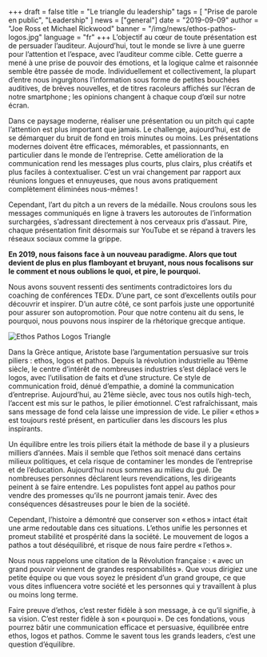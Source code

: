 +++
draft = false
title = "Le triangle du leadership"
tags = [ "Prise de parole en public", "Leadership" ]
news = ["general"]
date = "2019-09-09"
author = "Joe Ross et Michael Rickwood"
banner = "/img/news/ethos-pathos-logos.jpg"
language = "fr"
+++
L’objectif au cœur de toute présentation est de persuader l’auditeur. Aujourd’hui, tout le monde se livre à une guerre pour l’attention et l’espace, avec l’auditeur comme cible. Cette guerre a mené à une prise de pouvoir des émotions, et la logique calme et raisonnée semble être passée de mode. Individuellement et collectivement, la plupart d’entre nous ingurgitons l’information sous forme de petites bouchées auditives, de brèves nouvelles, et de titres racoleurs affichés sur l’écran de notre smartphone ; les opinions changent à chaque coup d’œil sur notre écran.

Dans ce paysage moderne, réaliser une présentation ou un pitch qui capte l’attention est plus important que jamais. Le challenge, aujourd’hui, est de se démarquer du bruit de fond en trois minutes ou moins. Les présentations modernes doivent être efficaces, mémorables, et passionnants, en particulier dans le monde de l’entreprise. Cette amélioration de la communication rend les messages plus courts, plus clairs, plus créatifs et plus faciles à contextualiser. C’est un vrai changement par rapport aux réunions longues et ennuyeuses, que nous avons pratiquement complètement éliminées nous-mêmes !

Cependant, l’art du pitch a un revers de la médaille. Nous croulons sous les messages communiqués en ligne à travers les autoroutes de l’information surchargées, s’adressant directement à nos cerveaux pris d’assaut. Pire, chaque présentation finit désormais sur YouTube et se répand à travers les réseaux sociaux comme la grippe.

**En 2019, nous faisons face à un nouveau paradigme. Alors que tout devient de plus en plus flamboyant et bruyant, nous nous focalisons sur le comment et nous oublions le quoi, et pire, le pourquoi.**

Nous avons souvent ressenti des sentiments contradictoires lors du coaching de conférences TEDx. D’une part, ce sont d’excellents outils pour découvrir et inspirer. D’un autre côté, ce sont parfois juste une opportunité pour assurer son autopromotion. Pour que notre contenu ait du sens, le pourquoi, nous pouvons nous inspirer de la rhétorique grecque antique.

![Ethos Pathos Logos Triangle](/img/news/ethos-pathos-logos.jpg)

Dans la Grèce antique, Aristote base l’argumentation persuasive sur trois piliers : ethos, logos et pathos. Depuis la révolution industrielle au 19ème siècle, le centre d’intérêt de nombreuses industries s’est déplacé vers le logos, avec l’utilisation de faits et d’une structure. Ce style de communication froid, dénué d’empathie, a dominé la communication d’entreprise. Aujourd’hui, au 21ème siècle, avec tous nos outils high-tech, l’accent est mis sur le pathos, le pilier émotionnel. C’est rafraîchissant, mais sans message de fond cela laisse une impression de vide. Le pilier « ethos » est toujours resté présent, en particulier dans les discours les plus inspirants.

Un équilibre entre les trois piliers était la méthode de base il y a plusieurs milliers d’années. Mais il semble que l’ethos soit menacé dans certains milieux politiques, et cela risque de contaminer les mondes de l’entreprise et de l’éducation. Aujourd’hui nous sommes au milieu du gué. De nombreuses personnes déclarent leurs revendications, les dirigeants peinent à se faire entendre. Les populistes font appel au pathos pour vendre des promesses qu’ils ne pourront jamais tenir. Avec des conséquences désastreuses pour le bien de la société.

Cependant, l’histoire a démontré que conserver son « ethos » intact était une arme redoutable dans ces situations. L’ethos unifie les personnes et promeut stabilité et prospérité dans la société. Le mouvement de logos a pathos a tout déséquilibré, et risque de nous faire perdre « l’ethos ».

Nous nous rappelons une citation de la Révolution française : « avec un grand pouvoir viennent de grandes responsabilités ». Que vous dirigiez une petite équipe ou que vous soyez le président d’un grand groupe, ce que vous dites influencera votre société et les personnes qui y travaillent à plus ou moins long terme.

Faire preuve d’ethos, c’est rester fidèle à son message, à ce qu’il signifie, à sa vision. C’est rester fidèle à son « pourquoi ». De ces fondations, vous pourrez bâtir une communication efficace et persuasive, équilibrée entre ethos, logos et pathos. Comme le savent tous les grands leaders, c’est une question d’équilibre.
